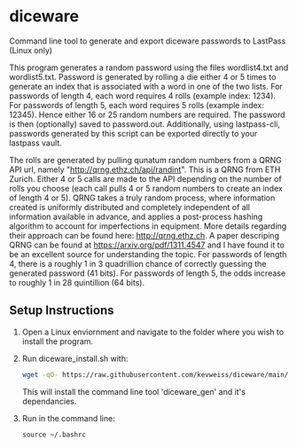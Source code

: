 # diceware
Command line tool to generate and export diceware passwords to LastPass (Linux only)


This program generates a random password using the files wordlist4.txt and wordlist5.txt. Password is generated by rolling a die either 4 or 5 times to generate an index that is associated with a word in one of the two lists. For passwords of length 4, each word requires 4 rolls (example index: 1234). For passwords of length 5, each word requires 5 rolls (example index: 12345). Hence either 16 or 25 random numbers are required. The password is then (optionally) saved to password.out. Additionally, using lastpass-cli, passwords generated by this 
script can be exported directly to your lastpass vault.

The rolls are generated by pulling qunatum random numbers from a QRNG API url, namely "http://qrng.ethz.ch/api/randint". This is a QRNG from ETH Zurich. Either 4 or 5 calls are made to the API depending on the number of rolls you choose (each call pulls 4 or 5 random numbers to create an index of length 4 or 5). QRNG takes a truly random process, where information created is uniformly distributed and completely independent of all information available in advance, and applies a post-process hashing algorithm to account for imperfections in equipment. More details regarding their approach can be found here: http://qrng.ethz.ch. A paper descriping QRNG can be found at https://arxiv.org/pdf/1311.4547 and I have found it to be an excellent source for understanding the topic. For passwords of length 4, there is a roughly 1 in 3 quadrillion chance of correctly guessing the generated password (41 bits). For passwords of length 5, the odds increase to roughly 1 in 28 quintillion (64 bits). 


## Setup Instructions

1. Open a Linux enviornment and navigate to the folder where you wish to install the program. 


2. Run diceware_install.sh with:
    ```bash
    wget -qO- https://raw.githubusercontent.com/kevweiss/diceware/main/diceware_install.sh | bash 
    ```
   This will install the command line tool 'diceware_gen' and it's dependancies. 


3. Run in the command line:
    ```
    source ~/.bashrc
    ```

